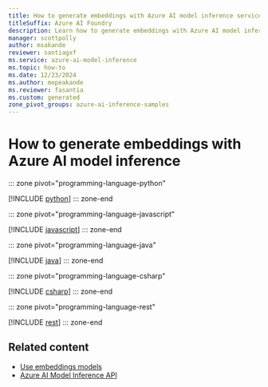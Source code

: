```yaml
---
title: How to generate embeddings with Azure AI model inference service
titleSuffix: Azure AI Foundry
description: Learn how to generate embeddings with Azure AI model inference
manager: scottpolly
author: msakande
reviewer: santiagxf
ms.service: azure-ai-model-inference
ms.topic: how-to
ms.date: 12/23/2024
ms.author: mopeakande
ms.reviewer: fasantia
ms.custom: generated
zone_pivot_groups: azure-ai-inference-samples
---
```


# How to generate embeddings with Azure AI model inference


::: zone pivot="programming-language-python"

[!INCLUDE [python](../includes/use-embeddings/python.md)]
::: zone-end


::: zone pivot="programming-language-javascript"

[!INCLUDE [javascript](../includes/use-embeddings/javascript.md)]
::: zone-end


::: zone pivot="programming-language-java"

[!INCLUDE [java](../includes/use-embeddings/java.md)]
::: zone-end


::: zone pivot="programming-language-csharp"

[!INCLUDE [csharp](../includes/use-embeddings/csharp.md)]
::: zone-end


::: zone pivot="programming-language-rest"

[!INCLUDE [rest](../includes/use-embeddings/rest.md)]
::: zone-end

## Related content

* [Use embeddings models](use-embeddings.md)
* [Azure AI Model Inference API](../../../ai-studio/reference/reference-model-inference-api.md)
